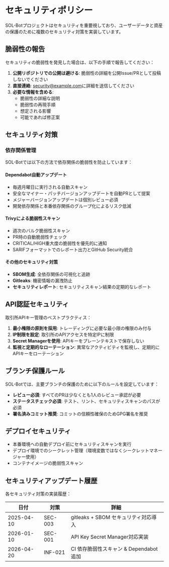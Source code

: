 # セキュリティポリシー

SOL-Botプロジェクトはセキュリティを重要視しており、ユーザーデータと資産の保護のために複数のセキュリティ対策を実装しています。

## 脆弱性の報告

セキュリティの脆弱性を発見した場合は、以下の手順で報告してください：

1. **公開リポジトリでの公開は避ける**: 脆弱性の詳細を公開Issue/PRとして投稿しないでください
2. **直接連絡**: [security@example.com](mailto:security@example.com)に詳細を送信してください
3. **必要な情報を含める**:
   - 脆弱性の詳細な説明
   - 脆弱性の再現手順
   - 想定される影響
   - 可能であれば修正案

## セキュリティ対策

### 依存関係管理

SOL-Botでは以下の方法で依存関係の脆弱性を防止しています：

#### Dependabot自動アップデート

- 毎週月曜日に実行される自動スキャン
- 安全なマイナー・パッチバージョンアップデートを自動PRとして提案
- メジャーバージョンアップデートは個別レビュー必須
- 開発依存関係と本番依存関係のグループ化によるリスク低減

#### Trivyによる脆弱性スキャン

- 週次のバルク脆弱性スキャン
- PR時の自動脆弱性チェック
- CRITICAL/HIGH重大度の脆弱性を優先的に通知
- SARIFフォーマットでのレポート出力とGitHub Security統合

#### その他のセキュリティ対策

- **SBOM生成**: 全依存関係の可視化と追跡
- **Gitleaks**: 機密情報の漏洩防止
- **セキュリティレポート**: セキュリティスキャン結果の定期的なレポート

## API認証セキュリティ

取引所APIキー管理のベストプラクティス：

1. **最小権限の原則を採用**: トレーディングに必要な最小限の権限のみ付与
2. **IP制限を設定**: 取引所のAPIアクセスを特定IPに制限
3. **Secret Managerを使用**: APIキーをプレーンテキストで保存しない
4. **監視と定期的なローテーション**: 異常なアクティビティを監視し、定期的にAPIキーをローテーション

## ブランチ保護ルール

SOL-Botでは、主要ブランチの保護のために以下のルールを設定しています：

- **レビュー必須**: すべてのPRは少なくとも1人のレビュー承認が必要
- **ステータスチェック必須**: テスト、リント、セキュリティスキャンのパスが必須
- **署名済みコミット推奨**: コミットの信頼性確保のためGPG署名を推奨

## デプロイセキュリティ

- 本番環境への自動デプロイ前にセキュリティスキャンを実行
- デプロイ環境でのシークレット管理（環境変数ではなくシークレットマネージャー使用）
- コンテナイメージの脆弱性スキャン

## セキュリティアップデート履歴

各セキュリティ対策の実装履歴：

| 日付 | 対策 | 詳細 |
|------|------|------|
| 2025-04-10 | SEC-003 | gitleaks + SBOM セキュリティ対応導入 |
| 2026-01-10 | SEC-001 | API Key Secret Manager対応実装 |
| 2026-04-20 | INF-021 | CI 依存脆弱性スキャン & Dependabot追加 | 